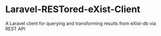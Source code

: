 # Laravel-RESTored-eXist-Client
A Laravel client for querying and transforming results from eXist-db via REST API 
